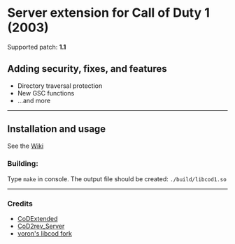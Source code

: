 # Server extension for Call of Duty 1 (2003)

Supported patch: **1.1**

## Adding security, fixes, and features

- Directory traversal protection
- New GSC functions
- ...and more

___

## Installation and usage

See the [Wiki](https://github.com/codbridge/libcod1/wiki)

### Building:

Type `make` in console. The output file should be created: `./build/libcod1.so`

___

### Credits

- [CoDExtended](https://github.com/xtnded/codextended)
- [CoD2rev_Server](https://github.com/voron00/CoD2rev_Server)
- [voron's libcod fork](https://github.com/voron00/libcod)
